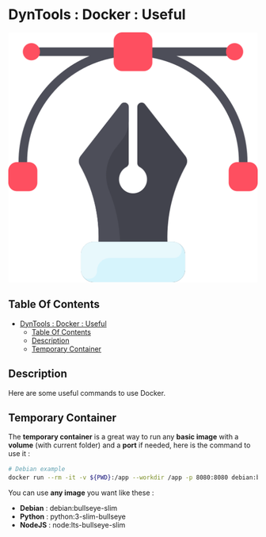 # DynTools : Docker : Useful

![Icon](../../icon.png)

## Table Of Contents

- [DynTools : Docker : Useful](#dyntools--docker--useful)
  - [Table Of Contents](#table-of-contents)
  - [Description](#description)
  - [Temporary Container](#temporary-container)

## Description

Here are some useful commands to use Docker.

## Temporary Container

The **temporary container** is a great way to run any **basic image** with a **volume** (with current folder) and a **port** if needed, here is the command to use it :

```bash
# Debian example
docker run --rm -it -v ${PWD}:/app --workdir /app -p 8080:8080 debian:bullseye-slim bash
```

You can use **any image** you want like these :

- **Debian** : debian:bullseye-slim
- **Python** : python:3-slim-bullseye
- **NodeJS** : node:lts-bullseye-slim
